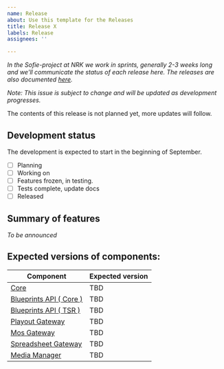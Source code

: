 ```yaml
---
name: Release
about: Use this template for the Releases
title: Release X
labels: Release
assignees: ''

---
```


_In the Sofie-project at NRK we work in sprints, generally 2-3 weeks long and we'll communicate the status of each release here. The releases are also documented [here](https://sofie.gitbook.io/sofie-tv-automation/documentation/releases)._

_Note: This issue is subject to change and will be updated as development progresses._

The contents of this release is not planned yet, more updates will follow.
<!--
**Release X** is planned to include several features and improvements, listed below:
**Release X** is a maintenance release, consisting mainly of bug fixes.
-->

## Development status

The development is expected to start in the beginning of September.
<!--
Testing is expected to start 2019-01-01
-->

- [ ] Planning
- [ ] Working on
- [ ] Features frozen, in testing.  
- [ ] Tests complete, update docs
- [ ] Released

## Summary of features

_To be announced_
<!--
* Add features here [Link name](https://github.com/nrkno/myLink)
-->

## Expected versions of components:
| Component | Expected version |
| -- | -- |
| [Core](https://bit.ly/2yFZA9X) | TBD |
| [Blueprints API ( Core )](https://bit.ly/2YtWk0L) | TBD |
| [Blueprints API ( TSR )](https://bit.ly/2GTAmcF) | TBD |
| [Playout Gateway](https://bit.ly/2OKGbzn) | TBD |
| [Mos Gateway](https://bit.ly/2Tc1wR1) | TBD |
| [Spreadsheet Gateway](https://bit.ly/2KB0iL9) | TBD |
| [Media Manager](https://bit.ly/2ZDRjiD) | TBD |
